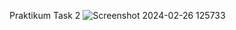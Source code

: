Praktikum Task 2
![Screenshot 2024-02-26 125733](https://github.com/nadintaaalwaz/nadintrylearnphp/assets/160230442/fb91ec30-c6c5-4b60-8ed2-ffbae29803cd)
